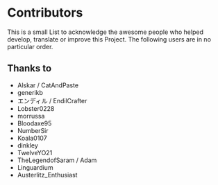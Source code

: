 # Contributors
This is a small List to acknowledge the awesome people who helped develop, translate or improve this Project.
The following users are in no particular order.

## Thanks to
- Alskar / CatAndPaste
- generikb
- エンディル / EndilCrafter
- Lobster0228
- morrussa
- Bloodaxe95
- NumberSir
- Koala0107
- dinkley
- TwelveYO21
- TheLegendofSaram / Adam
- Linguardium
- Austerlitz_Enthusiast
